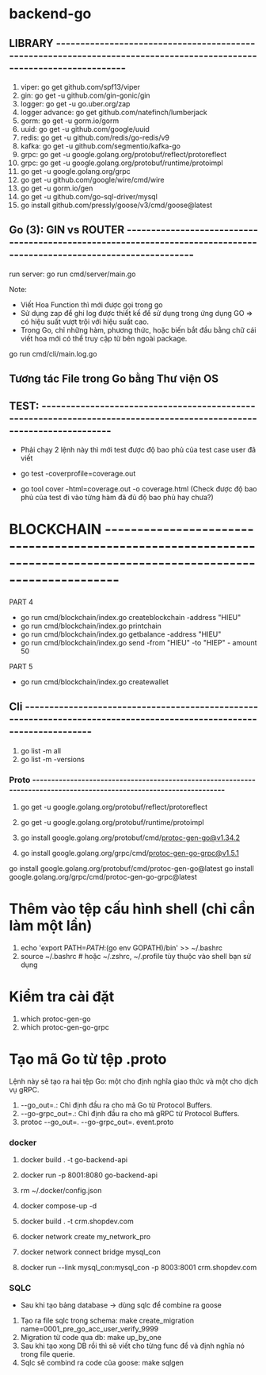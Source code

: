# backend-go

## LIBRARY --------------------------------------------------------------------------------------------------------------------

1. viper: go get github.com/spf13/viper
2. gin: go get -u github.com/gin-gonic/gin
3. logger: go get -u go.uber.org/zap
4. logger advance: go get github.com/natefinch/lumberjack
5. gorm: go get -u gorm.io/gorm
6. uuid: go get -u github.com/google/uuid
7. redis: go get -u github.com/redis/go-redis/v9
8. kafka: go get -u github.com/segmentio/kafka-go
9. grpc: go get -u google.golang.org/protobuf/reflect/protoreflect
10. grpc: go get -u google.golang.org/protobuf/runtime/protoimpl
11. go get -u google.golang.org/grpc
12. go get -u github.com/google/wire/cmd/wire
13. go get -u gorm.io/gen
14. go get -u github.com/go-sql-driver/mysql
15. go install github.com/pressly/goose/v3/cmd/goose@latest

## Go (3): GIN vs ROUTER --------------------------------------------------------------------------------------------------------------------

run server: go run cmd/server/main.go

Note:

- Viết Hoa Function thì mới được gọi trong go
- Sử dụng zap để ghi log được thiết kế để sử dụng trong ứng dụng GO => có hiệu suất vượt trội với hiệu suất cao.
- Trong Go, chỉ những hàm, phương thức, hoặc biến bắt đầu bằng chữ cái viết hoa mới có thể truy cập từ bên ngoài package.

go run cmd/cli/main.log.go

## Tương tác File trong Go bằng Thư viện OS

## TEST: --------------------------------------------------------------------------------------------------------------------

- Phải chạy 2 lệnh này thì mới test được độ bao phủ của test case user đã viết

- go test -coverprofile=coverage.out
- go tool cover -html=coverage.out -o coverage.html (Check được độ bao phủ của test đi vào từng hàm đã đủ độ bao phủ hay chưa?)

# BLOCKCHAIN --------------------------------------------------------------------------------------------------------------------

PART 4

- go run cmd/blockchain/index.go createblockchain -address "HIEU"
- go run cmd/blockchain/index.go printchain
- go run cmd/blockchain/index.go getbalance -address "HIEU"
- go run cmd/blockchain/index.go send -from "HIEU" -to "HIEP" - amount 50

PART 5

- go run cmd/blockchain/index.go createwallet

## Cli --------------------------------------------------------------------------------------------------------------------

1. go list -m all
2. go list -m -versions

### Proto --------------------------------------------------------------------------------------------------------------------

1. go get -u google.golang.org/protobuf/reflect/protoreflect
1. go get -u google.golang.org/protobuf/runtime/protoimpl

1. go install google.golang.org/protobuf/cmd/protoc-gen-go@v1.34.2
1. go install google.golang.org/grpc/cmd/protoc-gen-go-grpc@v1.5.1

go install google.golang.org/protobuf/cmd/protoc-gen-go@latest
go install google.golang.org/grpc/cmd/protoc-gen-go-grpc@latest

# Thêm vào tệp cấu hình shell (chỉ cần làm một lần)

1. echo 'export PATH=$PATH:$(go env GOPATH)/bin' >> ~/.bashrc
2. source ~/.bashrc # hoặc ~/.zshrc, ~/.profile tùy thuộc vào shell bạn sử dụng

# Kiểm tra cài đặt

1. which protoc-gen-go
2. which protoc-gen-go-grpc

# Tạo mã Go từ tệp .proto

Lệnh này sẽ tạo ra hai tệp Go: một cho định nghĩa giao thức và một cho dịch vụ gRPC.

1. --go_out=.: Chỉ định đầu ra cho mã Go từ Protocol Buffers.
2. --go-grpc_out=.: Chỉ định đầu ra cho mã gRPC từ Protocol Buffers.
3. protoc --go_out=. --go-grpc_out=. event.proto

### docker

1. docker build . -t go-backend-api
2. docker run -p 8001:8080 go-backend-api

3. rm ~/.docker/config.json
4. docker compose-up -d
5. docker build . -t crm.shopdev.com
6. docker network create my_network_pro
7. docker network connect bridge mysql_con
8. docker run --link mysql_con:mysql_con -p 8003:8001 crm.shopdev.com

### SQLC

- Sau khi tạo bảng database -> dùng sqlc để combine ra goose

1. Tạo ra file sqlc trong schema: make create_migration name=0001_pre_go_acc_user_verify_9999
2. Migration từ code qua db: make up_by_one
3. Sau khi tạo xong DB rồi thì sẽ viết cho từng func để và định nghĩa nó trong file querie.
4. Sqlc sẽ combind ra code của goose: make sqlgen
